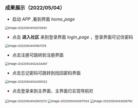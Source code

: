 ### 成果展示（2022/05/04）

* 启动 $APP$ ,看到界面 $home$_$page$

<img src="D:/Code/Git/Android_Homework/img/image-20220504142012930.png" alt="image-20220504142012930" style="zoom:67%;" /> 

* 点击 **进入社区** 来到登录界面 $login$_$page$ ，登录界面可记住密码

<img src="D:/Code/Git/Android_Homework/img/image-20220504141907579.png" alt="image-20220504141907579" style="zoom: 67%;" />

* 点击注册可跳转到注册界面

<img src="D:/Code/Git/Android_Homework/img/image-20220504142434467.png" alt="image-20220504142434467" style="zoom:67%;" />

* 点击忘记密码可跳转到找回密码界面

<img src="D:/Code/Git/Android_Homework/img/image-20220504142455022.png" alt="image-20220504142455022" style="zoom: 67%;" />

* 点击登录来到主界面，主界面已实现导航栏

<img src="D:/Code/Git/Android_Homework/img/image-20220504142603213.png" alt="image-20220504142603213" style="zoom:67%;" />

<img src="D:/Code/Git/Android_Homework/img/image-20220504142617542.png" alt="image-20220504142617542" style="zoom:67%;" />

<img src="D:/Code/Git/Android_Homework/img/image-20220504142628792.png" alt="image-20220504142628792" style="zoom:67%;" />